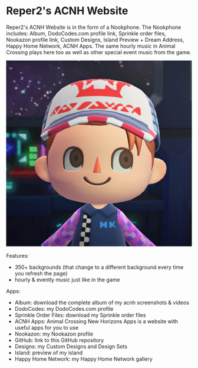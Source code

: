 # Reper2's ACNH Website
Reper2's ACNH Website is in the form of a Nookphone. The Nookphone includes: Album, DodoCodes.com profile link, Sprinkle order files, Nookazon profile link, Custom Designs, Island Preview + Dream Address, Happy Home Network, ACNH Apps. The same hourly music in Animal Crossing plays here too as well as other special event music from the game.

![Logo](logo.png)

Features:
- 350+ backgrounds (that change to a different background every time you refresh the page)
- hourly & evently music just like in the game

Apps:
- Album: download the complete album of my acnh screenshots & videos
- DodoCodes: my DodoCodes.com profile
- Sprinkle Order Files: download my Sprinkle order files
- ACNH Apps: Animal Crossing New Horizons Apps is a website with useful apps for you to use
- Nookazon: my Nookazon profile
- GitHub: link to this GitHub repository
- Designs: my Custom Designs and Design Sets
- Island: preview of my island
- Happy Home Network: my Happy Home Network gallery